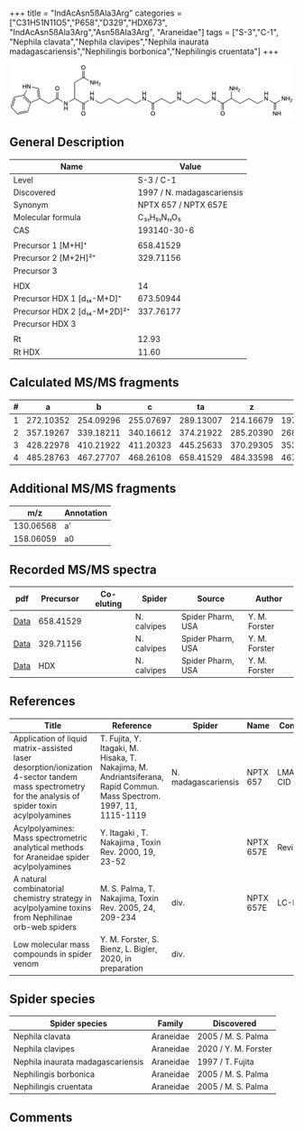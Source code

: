 +++
title = "IndAcAsn5ßAla3Arg"
categories = ["C31H51N11O5","P658","D329","HDX673",
"IndAcAsn5ßAla3Arg","Asn5ßAla3Arg",
"Araneidae"]
tags = ["S-3","C-1",
"Nephila clavata","Nephila clavipes","Nephila inaurata madagascariensis","Nephilingis borbonica","Nephilingis cruentata"]
+++

![](/img/IndAcAsn5bAla3Arg.png)

## General Description

| Name                         | Value                      |
|------------------------------|----------------------------|
| Level                        | S-3 / C-1                          |
| Discovered                   | 1997 / N. madagascariensis |
| Synonym                      | NPTX 657 / NPTX 657E       |
| Molecular formula            | C₃₁H₅₁N₁₁O₅                |
| CAS                          | 193140-30-6                |
|                              |                            |
| Precursor 1 [M+H]⁺           | 658.41529                  |
| Precursor 2 [M+2H]²⁺         | 329.71156                  |
| Precursor 3                  |                            |
|                              |                            |
| HDX                          | 14                         |
| Precursor HDX 1 [d₁₄-M+D]⁺   | 673.50944                  |
| Precursor HDX 2 [d₁₄-M+2D]²⁺ | 337.76177                  |
| Precursor HDX 3              |                            |
|                              |                            |
| Rt                           | 12.93                           |
| Rt HDX                       | 11.60                           |

## Calculated MS/MS fragments

| # | a         | b         | c         | ta        | z         | y         | tz        |
|---|-----------|-----------|-----------|-----------|-----------|-----------|-----------|
| 1 | 272.10352 | 254.09296 | 255.07697 | 289.13007 | 214.16679 | 197.14024 | 231.19334 |
| 2 | 357.19267 | 339.18211 | 340.16612 | 374.21922 | 285.20390 | 268.17735 | 302.23045 |
| 3 | 428.22978 | 410.21922 | 411.20323 | 445.25633 | 370.29305 | 353.26650 | 387.31960 |
| 4 | 485.28763 | 467.27707 | 468.26108 | 658.41529 | 484.33598 | 467.30943 | 501.36253 |

## Additional MS/MS fragments

| m/z       | Annotation |
|-----------|------------|
| 130.06568 | a'         |
| 158.06059 | a0         |

## Recorded MS/MS spectra

| pdf | Precursor | Co-eluting | Spider | Source | Author |
|-----|-----------|------------|--------|--------|--------|
| [Data](/pdf/N-clavipes/658_IndAcAsn5bAla3Arg_Nc.pdf) | 658.41529 |           | N. calvipes| Spider Pharm, USA | Y. M. Forster |
| [Data](/pdf/N-clavipes/658_IndAcAsn5bAla3Arg_Nc_2.pdf) | 329.71156 |           | N. calvipes| Spider Pharm, USA | Y. M. Forster |
| [Data](/pdf/N-clavipes/658_IndAcAsn5bAla3Arg_Nc_HDX.pdf) | HDX |           | N. calvipes| Spider Pharm, USA | Y. M. Forster |

## References

| Title                                                                                                                                               | Reference                                                                                                            | Spider              | Name      | Content    | Link                                                                                                                                   |
|-----------------------------------------------------------------------------------------------------------------------------------------------------|----------------------------------------------------------------------------------------------------------------------|---------------------|-----------|------------|----------------------------------------------------------------------------------------------------------------------------------------|
| Application of liquid matrix-assisted laser desorption/ionization 4-sector tandem mass spectrometry for the analysis of spider toxin acylpolyamines | T. Fujita, Y. Itagaki, M. Hisaka, T. Nakajima, M. Andriantsiferana, Rapid Commun. Mass Spectrom. 1997, 11, 1115-1119 | N. madagascariensis | NPTX 657  | LMALDI-CID | [Link](https://onlinelibrary.wiley.com/doi/abs/10.1002/%28SICI%291097-0231%2819970630%2911%3A10%3C1115%3A%3AAID-RCM908%3E3.0.CO%3B2-D) |
| Acylpolyamines: Mass spectrometric analytical methods for Araneidae spider acylpolyamines                                                           | Y. Itagaki , T. Nakajima , Toxin Rev. 2000, 19, 23-52                                                                |                     | NPTX 657E | Review     | [Link](https://www.tandfonline.com/doi/abs/10.1081/TXR-100100314)                                                                      |
| A natural combinatorial chemistry strategy in acylpolyamine toxins from Nephilinae orb-web spiders                                                  | M. S. Palma, T. Nakajima, Toxin Rev. 2005, 24, 209-234                                                               | div.                | NPTX 657E | LC-MS      | [Link](https://www.tandfonline.com/doi/abs/10.1081/TXR-200057857)                                                                      | 
| Low molecular mass compounds in spider venom      | Y. M. Forster, S. Bienz, L. Bigler, 2020, in preparation          | div.       |   |   | [Link](unknown) |

## Spider species

| Spider species                    | Family    | Discovered         |
|-----------------------------------|-----------|--------------------|
| Nephila clavata                   | Araneidae | 2005 / M. S. Palma |
| Nephila clavipes | Araneidae | 2020 / Y. M. Forster |
| Nephila inaurata madagascariensis | Araneidae | 1997 / T. Fujita   |
| Nephilingis borbonica             | Araneidae | 2005 / M. S. Palma |
| Nephilingis cruentata             | Araneidae | 2005 / M. S. Palma |

## Comments